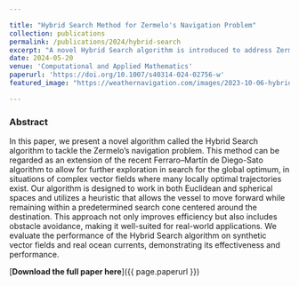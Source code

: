 ```yaml
---

title: "Hybrid Search Method for Zermelo's Navigation Problem"
collection: publications
permalink: /publications/2024/hybrid-search
excerpt: "A novel Hybrid Search algorithm is introduced to address Zermelo's Navigation Problem, demonstrating improved efficiency and real-world applicability."
date: 2024-05-20
venue: 'Computational and Applied Mathematics'
paperurl: 'https://doi.org/10.1007/s40314-024-02756-w'
featured_image: "https://weathernavigation.com/images/2023-10-06-hybrid-search.jpg"

---
```


### Abstract

In this paper, we present a novel algorithm called the Hybrid Search algorithm to tackle the Zermelo’s navigation problem. This method can be regarded as an extension of the recent Ferraro–Martín de Diego-Sato algorithm to allow for further exploration in search for the global optimum, in situations of complex vector fields where many locally optimal trajectories exist. Our algorithm is designed to work in both Euclidean and spherical spaces and utilizes a heuristic that allows the vessel to move forward while remaining within a predetermined search cone centered around the destination. This approach not only improves efficiency but also includes obstacle avoidance, making it well-suited for real-world applications. We evaluate the performance of the Hybrid Search algorithm on synthetic vector fields and real ocean currents, demonstrating its effectiveness and performance.

[**Download the full paper here**]({{ page.paperurl }})
